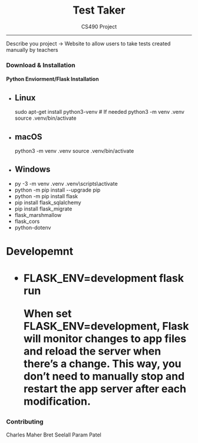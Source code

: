 
<h1 align="center"> Test Taker </h1>

<p align="center"> CS490 Project </p>

<hr/>

<p> Describe you project -> Website to allow users to take tests created manually by teachers </p>

<h3> Download & Installation </h3>
<h4> Python Enviorment/Flask Installation </h4>

<ul>
  <li> <h2>Linux</h2>
sudo apt-get install python3-venv    # If needed
python3 -m venv .venv
source .venv/bin/activate
</li>
  <li>  <h2>macOS</h2>
python3 -m venv .venv
source .venv/bin/activate</li>
  <li> <h2>Windows</h2>

  <li>
py -3 -m venv .venv
.venv\scripts\activate</li>

<li> python -m pip install --upgrade pip
</l1>
<li> python -m pip install flask
</l1>
<li>pip install flask_sqlalchemy           </li>
<li>pip install flask_migrate </li>
<li>flask_marshmallow    </li>
<li>flask_cors     </li>
<li>python-dotenv</li>
</ul>





<h1>Developemnt<h1>
<ul>
<li>
FLASK_ENV=development flask run

When  set FLASK_ENV=development, Flask will monitor changes to app files and reload the server when there’s a change. This way, you don’t need to manually stop and restart the app server after each modification.
</li>
</ul>


<h3>Contributing</h3>
Charles Maher
Bret Seelall
Param Patel


